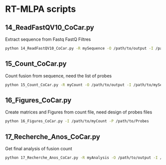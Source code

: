 # RT-MLPA scripts

## 14_ReadFastQV10_CoCar.py

Extract sequence from Fastq FastQ Filtres

```bash
python 14_ReadFastQV10_CoCar.py -R mySequence -O /path/to/output -I /path/to/fastq
```

## 15_Count_CoCar.py

Count fusion from sequence, need the list of probes

```bash
python 15_Count_CoCar.py -R myCount -O /path/to/output -I /path/to/mySequence -P /path/to/Probes
```

## 16_Figures_CoCar.py

Create matrices and Figures from count file, need design of probes files

```bash
python 16_Figures_CoCar.py -I /path/to/myCount -P /path/to/Probes
```

## 17_Recherche_Anos_CoCar.py

Get final analysis of fusion count

```bash
python 17_Recherche_Anos_CoCar.py -R myAnalysis -O /path/to/output -I /path/to/myCount -P /path/to/Probes
```

